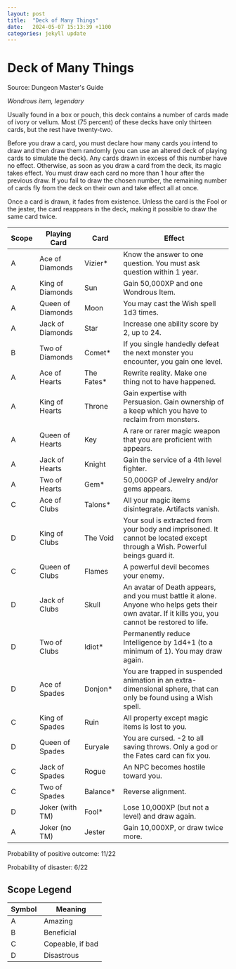 ```yaml
---
layout: post
title:  "Deck of Many Things"
date:   2024-05-07 15:13:39 +1100
categories: jekyll update
---
```

# Deck of Many Things

Source: Dungeon Master's Guide

*Wondrous item, legendary*

Usually found in a box or pouch, this deck contains a number of cards made of ivory or vellum. Most (75 percent) of these decks have only thirteen cards, but the rest have twenty-two.

Before you draw a card, you must declare how many cards you intend to draw and then draw them randomly (you can use an altered deck of playing cards to simulate the deck). Any cards drawn in excess of this number have no effect. Otherwise, as soon as you draw a card from the deck, its magic takes effect. You must draw each card no more than 1 hour after the previous draw. If you fail to draw the chosen number, the remaining number of cards fly from the deck on their own and take effect all at once.

Once a card is drawn, it fades from existence. Unless the card is the Fool or the jester, the card reappears in the deck, making it possible to draw the same card twice.

| Scope | Playing Card      | Card       | Effect |
| ----- | ----------------- | ---------- | ------ |
| A     | Ace of Diamonds   | Vizier*    | Know the answer to one question. You must ask question within 1 year. |
| A     | King of Diamonds  | Sun        | Gain 50,000XP and one Wondrous Item. |
| A     | Queen of Diamonds | Moon       | You may cast the Wish spell 1d3 times. |
| A     | Jack of Diamonds  | Star       | Increase one ability score by 2, up to 24. |
| B     | Two of Diamonds   | Comet*     | If you single handedly defeat the next monster you encounter, you gain one level. |
| A     | Ace of Hearts     | The Fates* | Rewrite reality. Make one thing not to have happened. |
| A     | King of Hearts    | Throne     | Gain expertise with Persuasion. Gain ownership of a keep which you have to reclaim from monsters. |
| A     | Queen of Hearts   | Key        | A rare or rarer magic weapon that you are proficient with appears. |
| A     | Jack of Hearts    | Knight     | Gain the service of a 4th level fighter. |
| A     | Two of Hearts     | Gem*       | 50,000GP of Jewelry and/or gems appears. |
| C     | Ace of Clubs      | Talons*    | All your magic items disintegrate. Artifacts vanish. |
| D     | King of Clubs     | The Void   | Your soul is extracted from your body and imprisoned. It cannot be located except through a Wish. Powerful beings guard it. |
| C     | Queen of Clubs    | Flames     | A powerful devil becomes your enemy. |
| D     | Jack of Clubs     | Skull      | An avatar of Death appears, and you must battle it alone. Anyone who helps gets their own avatar. If it kills you, you cannot be restored to life. |
| D     | Two of Clubs      | Idiot*     | Permanently reduce Intelligence by 1d4+1 (to a minimum of 1). You may draw again. |
| D     | Ace of Spades     | Donjon*    | You are trapped in suspended animation in an extra-dimensional sphere, that can only be found using a Wish spell. |
| C     | King of Spades    | Ruin       | All property except magic items is lost to you. |
| D     | Queen of Spades   | Euryale    | You are cursed. -2 to all saving throws. Only a god or the Fates card can fix you. |
| C     | Jack of Spades    | Rogue      | An NPC becomes hostile toward you. |
| C     | Two of Spades     | Balance*   | Reverse alignment. |
| D     | Joker (with TM)   | Fool*      | Lose 10,000XP (but not a level) and draw again. |
| A     | Joker (no TM)     | Jester     | Gain 10,000XP, or draw twice more. |

Probability of positive outcome: 11/22

Probability of disaster: 6/22

## Scope Legend

| Symbol | Meaning            |
| ------ | ------------------ |
| A      | Amazing            |
| B      | Beneficial         |
| C      | Copeable, if bad   |
| D      | Disastrous         |